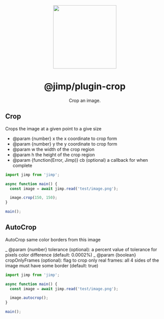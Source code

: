 <div align="center">
  <a href="https://intuit.github.io/Ignite/">
    <img width="200" height="200"
      src="https://s3.amazonaws.com/pix.iemoji.com/images/emoji/apple/ios-11/256/crayon.png">
  </a>
  <h1>@jimp/plugin-crop</h1>
  <p>Crop an image.</p>
</div>

## Crop

Crops the image at a given point to a give size

- @param {number} x the x coordinate to crop form
- @param {number} y the y coordinate to crop form
- @param w the width of the crop region
- @param h the height of the crop region
- @param {function(Error, Jimp)} cb (optional) a callback for when complete

```js
import jimp from 'jimp';

async function main() {
  const image = await jimp.read('test/image.png');

  image.crop(150, 150);
}

main();
```

## AutoCrop

AutoCrop same color borders from this image

_ @param {number} tolerance (optional): a percent value of tolerance for pixels color difference (default: 0.0002%)
_ @param {boolean} cropOnlyFrames (optional): flag to crop only real frames: all 4 sides of the image must have some border (default: true)

```js
import jimp from 'jimp';

async function main() {
  const image = await jimp.read('test/image.png');

  image.autocrop();
}

main();
```

